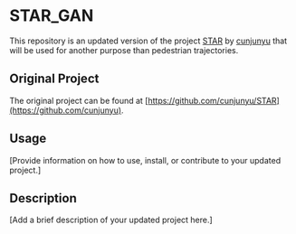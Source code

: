# STAR_GAN

This repository is an updated version of the project [STAR](https://github.com/cunjunyu/STAR) by [cunjunyu](https://github.com/cunjunyu) that will be used for another purpose than pedestrian trajectories.


## Original Project

The original project can be found at [https://github.com/cunjunyu/STAR](https://github.com/cunjunyu).

## Usage

[Provide information on how to use, install, or contribute to your updated project.]

## Description

[Add a brief description of your updated project here.]
